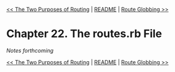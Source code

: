 [&lt;&lt; The Two Purposes of Routing](ch21-the-two-purposes-of-routing.md) | [README](README.md) | [Route Globbing &gt;&gt;](ch23-route-globbing.md)

# Chapter 22. The routes.rb File

*Notes forthcoming*

[&lt;&lt; The Two Purposes of Routing](ch21-the-two-purposes-of-routing.md) | [README](README.md) | [Route Globbing &gt;&gt;](ch23-route-globbing.md)